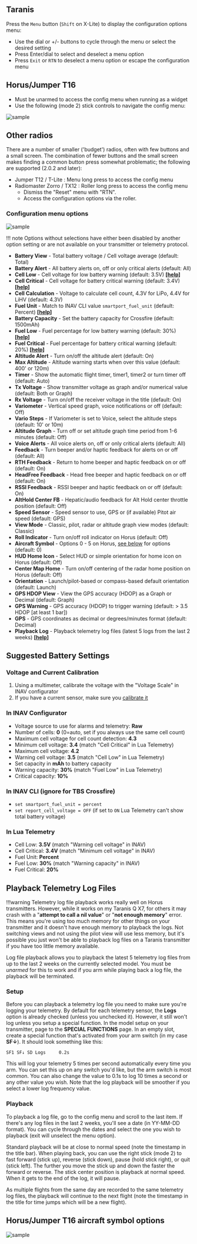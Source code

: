 ## Taranis

Press the `Menu` button (`Shift` on X-Lite) to display the configuration options menu:

* Use the dial or +/- buttons to cycle through the menu or select the desired setting
* Press Enter/dial to select and deselect a menu option
* Press `Exit` or `RTN` to deselect a menu option or escape the configuration menu

## Horus/Jumper T16

* Must be unarmed to access the config menu when running as a widget
* Use the following (mode 2) stick controls to navigate the config menu:

![sample](https://raw.githubusercontent.com/iNavFlight/LuaTelemetry/master/assets/iNavConfigHorus.png "Horus config menu")

## Other radios

There are a number of smaller ('budget') radios, often with few buttons and a small screen. The combination of fewer buttons and the small screen makes finding a common button press somewhat problematic; the following are supported (2.0.2 and later):

* Jumper T12 / T-Lite : Menu long press to access the config menu
* Radiomaster Zorro / TX12 : Roller long press to access the config menu
	* Dismiss the "Reset" menu with "RTN".
    * Access the configuration options via the roller.

### Configuration menu options

![sample](https://raw.githubusercontent.com/iNavFlight/LuaTelemetry/master/assets/iNavConfig.png "Configuration menu")

!!! note
    Options without selections have either been disabled by another option setting or are not available on your transmitter or telemetry protocol.

  * **Battery View** - Total battery voltage / Cell voltage average (default: Total)
  * **Battery Alert** - All battery alerts on, off or only critical alerts (default: All)
  * **Cell Low** - Cell voltage for low battery warning (default: 3.5V) **[[help](#suggested-battery-settings)]**
  * **Cell Critical** - Cell voltage for battery critical warning (default: 3.4V) **[[help](#suggested-battery-settings)]**
  * **Cell Calculation** - Voltage to calculate cell count, 4.3V for LiPo, 4.4V for LiHV (default: 4.3V)
  * **Fuel Unit** - Match to INAV CLI value `smartport_fuel_unit` (default: Percent) **[[help](#suggested-battery-settings)]**
  * **Battery Capacity** - Set the battery capacity for Crossfire (default: 1500mAh)
  * **Fuel Low** - Fuel percentage for low battery warning (default: 30%) **[[help](#suggested-battery-settings)]**
  * **Fuel Critical** - Fuel percentage for battery critical warning (default: 20%) **[[help](#suggested-battery-settings)]**
  * **Altitude Alert** - Turn on/off the altitude alert (default: On)
  * **Max Altitude** - Altitude warning starts when over this value (default: 400' or 120m)
  * **Timer** - Show the automatic flight timer, timer1, timer2 or turn timer off (default: Auto)
  * **Tx Voltage** - Show transmitter voltage as graph and/or numerical value (default: Both or Graph)
  * **Rx Voltage** - Turn on/off the receiver voltage in the title (default: On)
  * **Variometer** - Vertical speed graph, voice notifications or off (default: Off)
  * **Vario Steps** - If Variometer is set to Voice, select the altitude steps (default: 10' or 10m)
  * **Altitude Graph** - Turn off or set altitude graph time period from 1-6 minutes (default: Off)
  * **Voice Alerts** - All voice alerts on, off or only critical alerts (default: All)
  * **Feedback** - Turn beeper and/or haptic feedback for alerts on or off (default: All)
  * **RTH Feedback** - Return to home beeper and haptic feedback on or off (default: On)
  * **HeadFree Feedback** - Head free beeper and haptic feedback on or off (default: On)
  * **RSSI Feedback** - RSSI beeper and haptic feedback on or off (default: On)
  * **AltHold Center FB** - Hepatic/audio feedback for Alt Hold center throttle position (default: Off)
  * **Speed Sensor** - Speed sensor to use, GPS or (if available) Pitot air speed (default: GPS)
  * **View Mode** - Classic, pilot, radar or altitude graph view modes (default: Classic)
  * **Roll Indicator** - Turn on/off roll indicator on Horus (default: Off)
  * **Aircraft Symbol** - Options 0 - 5 on Horus, [see below](#horusjumper-t16-aircraft-symbol-options) for options (default: 0)
  * **HUD Home Icon** - Select HUD or simple orientation for home icon on Horus (default: Off)
  * **Center Map Home** - Turn on/off centering of the radar home position on Horus (default: Off)
  * **Orientation** - Launch/pilot-based or compass-based default orientation (default: Launch)
  * **GPS HDOP View** - View the GPS accuracy (HDOP) as a Graph or Decimal (default: Graph)
  * **GPS Warning** - GPS accuracy (HDOP) to trigger warning (default: > 3.5 HDOP [at least 1 bar])
  * **GPS** - GPS coordinates as decimal or degrees/minutes format (default: Decimal)
  * **Playback Log** - Playback telemetry log files (latest 5 logs from the last 2 weeks) **[[help](../Configuration-Settings/#playback-telemetry-log-files)]**

## Suggested Battery Settings
### Voltage and Current Calibration

1. Using a multimeter, calibrate the voltage with the "Voltage Scale" in INAV configurator
1. If you have a current sensor, make sure you [calibrate it](https://www.youtube.com/watch?v=AWjblvHgjjI)

### In INAV Configurator

* Voltage source to use for alarms and telemetry: **Raw**
* Number of cells: **0** (0=auto, set if you always use the same cell count)
* Maximum cell voltage for cell count detection: **4.3**
* Minimum cell voltage: **3.4** (match "Cell Critical" in Lua Telemetry)
* Maximum cell voltage: **4.2**
* Warning cell voltage: **3.5** (match "Cell Low" in Lua Telemetry)
* Set capacity in **mAh** to battery capacity
* Warning capacity: **30%** (match "Fuel Low" in Lua Telemetry)
* Critical capacity: **10%**

### In INAV CLI (ignore for TBS Crossfire)

* `set smartport_fuel_unit = percent`
* `set report_cell_voltage = OFF` (if set to `ON` Lua Telemetry can't show total battery voltage)

### In Lua Telemetry

* Cell Low: **3.5V** (match "Warning cell voltage" in INAV)
* Cell Critical: **3.4V** (match "Minimum cell voltage" in INAV)
* Fuel Unit: **Percent**
* Fuel Low: **30%** (match "Warning capacity" in INAV)
* Fuel Critical: **20%**

## Playback Telemetry Log Files

!!!warning
    Telemetry log file playback works really well on Horus transmitters.  However, while it works on my Taranis Q X7, for others it may crash with a "**attempt to call a nil value**" or "**not enough memory**" error.  This means you're using too much memory for other things on your transmitter and it doesn't have enough memory to playback the logs.  Not switching views and not using the pilot view will use less memory, but it's possible you just won't be able to playback log files on a Taranis transmitter if you have too little memory available.

Log file playback allows you to playback the latest 5 telemetry log files from up to the last 2 weeks on the currently selected model.  You must be _unarmed_ for this to work and if you arm while playing back a log file, the playback will be terminated.

### Setup

Before you can playback a telemetry log file you need to make sure you're logging your telemetry.  By default for each telemetry sensor, the **Logs** option is already checked (unless you unchecked it).  However, it still won't log unless you setup a special function.  In the model setup on your transmitter, page to the **SPECIAL FUNCTIONS** page.  In an empty slot, create a special function that's activated from your arm switch (in my case **SF↓**).  It should look something like this:

```
SF1	SF↓	SD Logs 	0.2s
```

This will log your telemetry 5 times per second automatically every time you arm.  You can set this up on any switch you'd like, but the arm switch is most common.  You can also change the value to 0.1s to log 10 times a second or any other value you wish.  Note that the log playback will be smoother if you select a lower log frequency value.

### Playback

To playback a log file, go to the config menu and scroll to the last item.  If there's any log files in the last 2 weeks, you'll see a date (in YY-MM-DD format).  You can cycle through the dates and select the one you wish to playback (exit will unselect the menu option).

Standard playback will be at close to normal speed (note the timestamp in the title bar).  When playing back, you can use the right stick (mode 2) to fast forward (stick up), reverse (stick down), pause (hold stick right), or quit (stick left).  The further you move the stick up and down the faster the forward or reverse.  The stick center position is playback at normal speed.  When it gets to the end of the log, it will pause.

As multiple flights from the same day are recorded to the same telemetry log files, the playback will continue to the next flight (note the timestamp in the title for time jumps which will be a new flight).


## Horus/Jumper T16 aircraft symbol options

![sample](https://raw.githubusercontent.com/iNavFlight/LuaTelemetry/development/assets/AircraftSymbols.png "Horus aircraft symbols")
